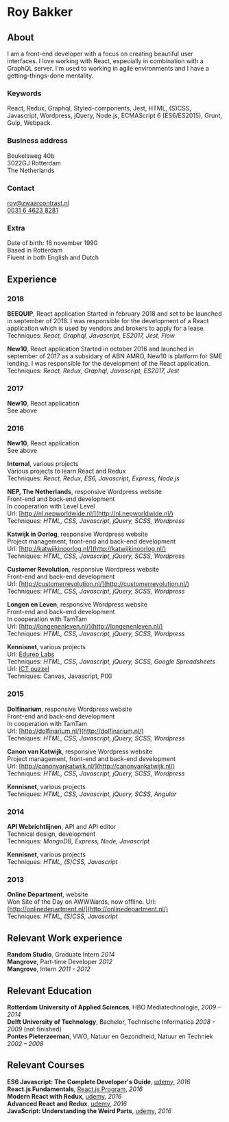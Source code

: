
# Roy Bakker

## About
I am a front-end developer with a focus on creating beautiful user interfaces. I love working with React, especially in combination with a GraphQL server. I'm used to working in agile environments and I have a getting-things-done mentality.

### Keywords
React, Redux, Graphql, Styled-components, Jest, HTML, (S)CSS, Javascript, Wordpress, jQuery, Node.js, ECMAScript 6 (ES6/ES2015), Grunt, Gulp, Webpack.

### Business address
Beukelsweg 40b    
3022GJ Rotterdam  
The Netherlands  

### Contact

[roy@zwaarcontrast.nl](mailto:roy@zwaarcontrast.nl)  
[0031 6 4623 8281](tel:+31646238281)

### Extra
Date of birth: 16 november 1990  
Based in Rotterdam  
Fluent in both English and Dutch  

## Experience

### 2018
**BEEQUIP**, React application
Started in february 2018 and set to be launched in september of 2018. I was responsible for the development of a React application which is used by vendors and brokers to apply for a lease.  
Techniques: _React, Graphql, Javascript, ES2017, Jest, Flow_

**New10**, React application
Started in october 2016 and launched in september of 2017 as a subsidary of ABN AMRO, New10 is platform for SME lending. I was responsible for the development of the React application.  
Techniques: _React, Redux, Graphql, Javascript, ES2017, Jest_

### 2017  
**New10**, React application  
See above

### 2016  
**New10**, React application  
See above

**Internal**, various projects  
Various projects to learn React and Redux  
Techniques: _React, Redux, ES6, Javascript, Express, Node.js_  

**NEP, The Netherlands**, responsive Wordpress website  
Front-end and back-end development  
In cooperation with Level Level  
Url: [http://nl.nepworldwide.nl/](http://nl.nepworldwide.nl/)  
Techniques: _HTML, CSS, Javascript, jQuery, SCSS, Wordpress_

**Katwijk in Oorlog**, responsive Wordpress website  
Project management, front-end and back-end development   
Url: [http://katwijkinoorlog.nl/](http://katwijkinoorlog.nl/)  
Techniques: _HTML, CSS, Javascript, jQuery, SCSS, Wordpress_

**Customer Revolution**, responsive Wordpress website  
Front-end and back-end development   
Url: [http://customerrevolution.nl/](http://customerrevolution.nl/)  
Techniques: _HTML, CSS, Javascript, jQuery, SCSS, Wordpress_

**Longen en Leven**, responsive Wordpress website  
Front-end and back-end development   
In cooperation with TamTam  
Url: [http://longenenleven.nl/](http://longenenleven.nl/)  
Techniques: _HTML, CSS, Javascript, jQuery, SCSS, Wordpress_

**Kennisnet**, various projects  
Url: [Edurep Labs](http://labs.edurep.nl/)  
Techniques: _HTML, CSS, Javascript, jQuery, SCSS, Google Spreadsheets_  
Url: [ICT puzzel](https://ict-puzzel.kennisnet.nl/)  
Techniques: Canvas, Javascript, PIXI

### 2015

**Dolfinarium**, responsive Wordpress website  
Front-end and back-end development   
In cooperation with TamTam  
Url: [http://dolfinarium.nl/](http://dolfinarium.nl/)  
Techniques: _HTML, CSS, Javascript, jQuery, SCSS, Wordpress_

**Canon van Katwijk**, responsive Wordpress website  
Project management, front-end and back-end development   
Url: [http://canonvankatwijk.nl/](http://canonvankatwijk.nl/)   
Techniques: _HTML, CSS, Javascript, jQuery, SCSS, Wordpress_

**Kennisnet**, various projects  
Techniques: _HTML, CSS, Javascript, jQuery, SCSS, Angular_

### 2014  
**API Webrichtlijnen**, API and API editor  
Technical design, development  
Techniques: _MongoDB, Express, Node, Javascript_

**Kennisnet**, various projects  
Techniques: _HTML, (S)CSS, Javascript_

### 2013
**Online Department**, website  
Won Site of the Day on AWWWards, now offline.
Url: [http://onlinedepartment.nl/](http://onlinedepartment.nl/)   
Techniques: _HTML, (S)CSS, Javascript_

## Relevant Work experience

**Random Studio**, Graduate Intern _2014_  
**Mangrove**, Part-time Developer _2012_  
**Mangrove**, Intern _2011 - 2012_  


## Relevant Education  

**Rotterdam University of Applied Sciences**, HBO Mediatechnologie, _2009 – 2014_  
**Delft University of Technology**, Bachelor, Technische Informatica _2008 - 2009_ (not finished)  
**Pontes Pieterzeeman**, VWO, Natuur en Gezondheid, Natuur en Techniek _2002 – 2008_


## Relevant Courses  
**ES6 Javascript: The Complete Developer's Guide**, [udemy](https://www.udemy.com/javascript-es6-tutorial/learn/v4/overview), _2016_   
**React.js Fundamentals**, [React.js Program](http://courses.reactjsprogram.com/p/reactjsfundamentals), _2016_  
**Modern React with Redux**, [udemy](https://www.udemy.com/react-redux/learn/v4/overview), _2016_  
**Advanced React and Redux**, [udemy](https://www.udemy.com/react-redux-tutorial/learn/v4/), _2016_  
**JavaScript: Understanding the Weird Parts**, [udemy](https://www.udemy.com/understand-javascript/learn/v4/overview), _2016_  
